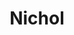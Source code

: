 ---
layout: piece
colection_name: paintings
title: Nichol
id: nichol
media: Acrylic
dimensions: 9" x 10"
description: Painted with popsicle sticks on foam core.
price: $60
create_date: 2014
---